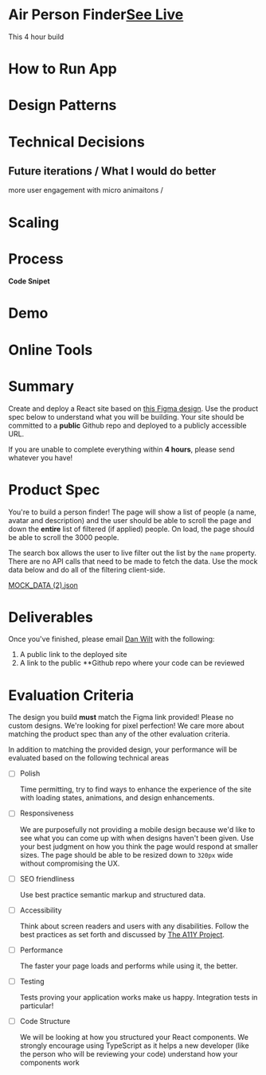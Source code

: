 # Air Person Finder[See Live](https://unachoza.github.io/Air-Person-Finder/)

This 4 hour build

# How to Run App

# Design Patterns

# Technical Decisions

## Future iterations / What I would do better

more user engagement with micro animaitons /

# Scaling

# Process

#### Code Snipet

# Demo

# Online Tools

# Summary

Create and deploy a React site based on [this Figma design](https://www.figma.com/file/WSfh9nIFwBxmGg4OBVJ5PR/Frontend-Developer-Challenge?node-id=0%3A1). Use the product spec below to understand what you will be building. Your site should be committed to a **public** Github repo and deployed to a publicly accessible URL.

If you are unable to complete everything within **4 hours**, please send whatever you have!

# Product Spec

You're to build a person finder! The page will show a list of people (a name, avatar and description) and the user should be able to scroll the page and down the **entire** list of filtered (if applied) people. On load, the page should be able to scroll the 3000 people.

The search box allows the user to live filter out the list by the `name` property. There are no API calls that need to be made to fetch the data. Use the mock data below and do all of the filtering client-side.

[MOCK_DATA (2).json](<https://s3-us-west-2.amazonaws.com/secure.notion-static.com/090639df-57c7-4fd7-9472-67e00f8aa05f/MOCK_DATA_(2).json>)

# Deliverables

Once you've finished, please email [Dan Wilt](mailto:dan@air.inc) with the following:

1. A public link to the deployed site
2. A link to the public \*\*Github repo where your code can be reviewed

# Evaluation Criteria

The design you build **must** match the Figma link provided! Please no custom designs. We're looking for pixel perfection! We care more about matching the product spec than any of the other evaluation criteria.

In addition to matching the provided design, your performance will be evaluated based on the following technical areas

- [ ] Polish

  Time permitting, try to find ways to enhance the experience of the site with loading states, animations, and design enhancements.

- [ ] Responsiveness

  We are purposefully not providing a mobile design because we'd like to see what you can come up with when designs haven't been given. Use your best judgment on how you think the page would respond at smaller sizes. The page should be able to be resized down to `320px` wide without compromising the UX.

- [ ] SEO friendliness

  Use best practice semantic markup and structured data.

- [ ] Accessibility

  Think about screen readers and users with any disabilities. Follow the best practices as set forth and discussed by [The A11Y Project](https://a11yproject.com/).

- [ ] Performance

  The faster your page loads and performs while using it, the better.

- [ ] Testing

  Tests proving your application works make us happy. Integration tests in particular!

- [ ] Code Structure

  We will be looking at how you structured your React components. We strongly encourage using TypeScript as it helps a new developer (like the person who will be reviewing your code) understand how your components work
